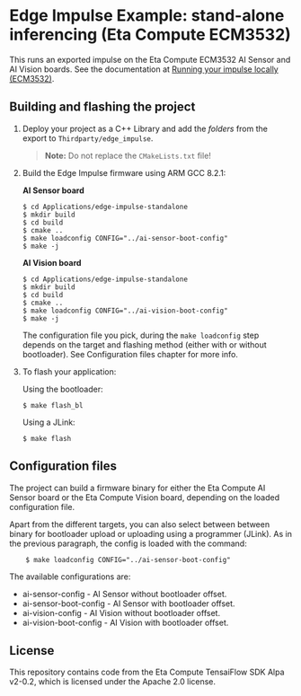 # Edge Impulse Example: stand-alone inferencing (Eta Compute ECM3532)

This runs an exported impulse on the Eta Compute ECM3532 AI Sensor and AI Vision boards. See the documentation at [Running your impulse locally (ECM3532)](https://docs.edgeimpulse.com/docs/running-your-impulse-ecm3532).


## Building and flashing the project

1. Deploy your project as a C++ Library and add the *folders* from the export to `Thirdparty/edge_impulse`.

    > **Note:** Do not replace the `CMakeLists.txt` file!

1. Build the Edge Impulse firmware using ARM GCC 8.2.1:

    **AI Sensor board**

    ```
    $ cd Applications/edge-impulse-standalone
    $ mkdir build
    $ cd build
    $ cmake ..
    $ make loadconfig CONFIG="../ai-sensor-boot-config"
    $ make -j
    ```

    **AI Vision board**

    ```
    $ cd Applications/edge-impulse-standalone
    $ mkdir build
    $ cd build
    $ cmake ..
    $ make loadconfig CONFIG="../ai-vision-boot-config"
    $ make -j
    ```

    The configuration file you pick, during the `make loadconfig` step depends on the target and flashing method (either with or without bootloader). See Configuration files chapter for more info.

1. To flash your application:

    Using the bootloader:

    ```
    $ make flash_bl
    ```

    Using a JLink:

    ```
    $ make flash
    ```

## Configuration files

The project can build a firmware binary for either the Eta Compute AI Sensor board or the Eta Compute Vision board, depending on the loaded configuration file.

Apart from the different targets, you can also select between between binary for bootloader upload or uploading using a programmer (JLink).
As in the previous paragraph, the config is loaded with the command:

```
    $ make loadconfig CONFIG="../ai-sensor-boot-config"
```

The available configurations are:

* ai-sensor-config - AI Sensor without bootloader offset.
* ai-sensor-boot-config - AI Sensor with bootloader offset.
* ai-vision-config - AI Vision without bootloader offset.
* ai-vision-boot-config - AI Vision with bootloader offset.

## License

This repository contains code from the Eta Compute TensaiFlow SDK Alpa v2-0.2, which is licensed under the Apache 2.0 license.
